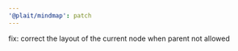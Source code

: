 ```yaml
---
'@plait/mindmap': patch
---
```


fix: correct the layout of the current node when parent not allowed
